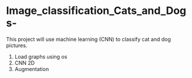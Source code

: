 # Image_classification_Cats_and_Dogs-

This project will use machine learning (CNN) to classify cat and dog pictures.

1. Load graphs using os
2. CNN 2D
3. Augmentation

